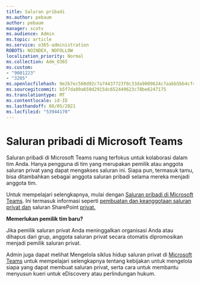 ```yaml
---
title: Saluran pribadi
ms.author: pebaum
author: pebaum
manager: scotv
ms.audience: Admin
ms.topic: article
ms.service: o365-administration
ROBOTS: NOINDEX, NOFOLLOW
localization_priority: Normal
ms.collection: Adm_O365
ms.custom:
- "9001223"
- "3205"
ms.openlocfilehash: 9e2b7ec560d92c7a74437723f0c33da9009624c7aabb5bb4cf4b3906d916051a
ms.sourcegitcommit: b5f7da89a650d2915dc652449623c78be6247175
ms.translationtype: MT
ms.contentlocale: id-ID
ms.lasthandoff: 08/05/2021
ms.locfileid: "53944170"
---
```

# <a name="private-channels-in-microsoft-teams"></a>Saluran pribadi di Microsoft Teams

Saluran pribadi di Microsoft Teams ruang terfokus untuk kolaborasi dalam tim Anda. Hanya pengguna di tim yang merupakan pemilik atau anggota saluran privat yang dapat mengakses saluran ini. Siapa pun, termasuk tamu, bisa ditambahkan sebagai anggota saluran pribadi selama mereka menjadi anggota tim.

Untuk mempelajari selengkapnya, mulai dengan [Saluran pribadi di Microsoft Teams](https://docs.microsoft.com/MicrosoftTeams/private-channels). Ini termasuk informasi seperti [pembuatan dan keanggotaan saluran privat dan](https://docs.microsoft.com/MicrosoftTeams/private-channels#private-channel-creation-and-membership) saluran SharePoint [privat.](https://docs.microsoft.com/MicrosoftTeams/private-channels#private-channel-sharepoint-sites)

**Memerlukan pemilik tim baru?**

Jika pemilik saluran privat Anda meninggalkan organisasi Anda atau dihapus dari grup, anggota saluran privat secara otomatis dipromosikan menjadi pemilik saluran privat.

Admin juga dapat melihat Mengelola siklus hidup saluran privat di [Microsoft Teams](https://docs.microsoft.com/MicrosoftTeams/private-channels-life-cycle-management) untuk mempelajari selengkapnya tentang kebijakan untuk mengelola siapa yang dapat membuat saluran privat, serta cara untuk membantu menyusun kueri untuk eDiscovery atau perlindungan hukum.
